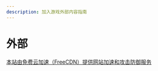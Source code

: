 ```yaml
---
description: 加入游戏外部内容指南
---
```


# 外部

[本站由免费云加速（FreeCDN）提供网站加速和攻击防御服务](http://www.freecdn.pw/?zzwz)

